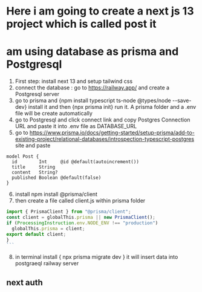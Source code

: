 # Here i am going to create a next js 13 project which is called post it

# am using database as prisma and Postgresql

1. First step: install next 13 and setup tailwind css
2. connect the database : go to https://railway.app/ and create a Postgresql server
3. go to prisma and {npm install typescript ts-node @types/node --save-dev} install it and then {npx prisma init} run it. A prisma folder and a .env file will be create automatically
4. go to Postgresql and click connect link and copy Postgres Connection URL and paste it into .env file as DATABASE_URL
5. go to https://www.prisma.io/docs/getting-started/setup-prisma/add-to-existing-project/relational-databases/introspection-typescript-postgres site and paste

```prisma
model Post {
  id        Int     @id @default(autoincrement())
  title     String
  content   String?
  published Boolean @default(false)
}
```

6. install npm install @prisma/client
7. then create a file called client.js within prisma folder

````js
import { PrismaClient } from "@prisma/client";
const client = globalThis.prisma || new PrismaClient();
if (ProcessingInstruction.env.NODE_ENV !== "production")
  globalThis.prisma = client;
export default client;
}
```

````
8. in terminal install { npx prisma migrate dev } it will insert data into postgraeql railway server

## next auth

